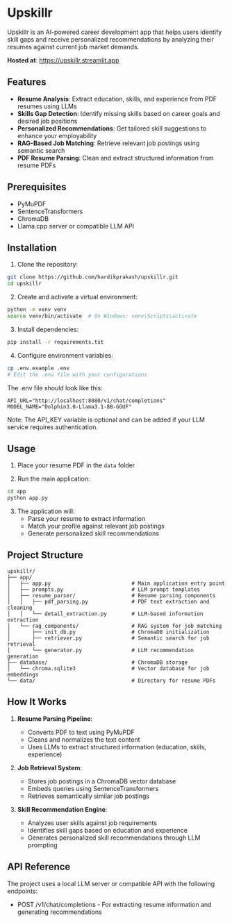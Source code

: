 # Upskillr

Upskillr is an AI-powered career development app that helps users identify skill gaps and receive personalized recommendations by analyzing their resumes against current job market demands.

**Hosted at**: https://upskillr.streamlit.app

## Features

- **Resume Analysis**: Extract education, skills, and experience from PDF resumes using LLMs
- **Skills Gap Detection**: Identify missing skills based on career goals and desired job positions
- **Personalized Recommendations**: Get tailored skill suggestions to enhance your employability
- **RAG-Based Job Matching**: Retrieve relevant job postings using semantic search
- **PDF Resume Parsing**: Clean and extract structured information from resume PDFs

## Prerequisites

- PyMuPDF
- SentenceTransformers
- ChromaDB
- Llama.cpp server or compatible LLM API

## Installation

1. Clone the repository:
```bash
git clone https://github.com/hardikprakash/upskillr.git
cd upskillr
```

2. Create and activate a virtual environment:
```bash
python -m venv venv
source venv/bin/activate  # On Windows: venv\Scripts\activate
```

3. Install dependencies:
```bash
pip install -r requirements.txt
```

4. Configure environment variables:
```bash
cp .env.example .env
# Edit the .env file with your configurations
```

The .env file should look like this:
```
API_URL="http://localhost:8080/v1/chat/completions"
MODEL_NAME="Dolphin3.0-Llama3.1-8B-GGUF"
```
Note: The API_KEY variable is optional and can be added if your LLM service requires authentication.

## Usage

1. Place your resume PDF in the `data` folder

2. Run the main application:
```bash
cd app
python app.py
```

3. The application will:
   - Parse your resume to extract information
   - Match your profile against relevant job postings
   - Generate personalized skill recommendations

## Project Structure

```
upskillr/
├── app/
│   ├── app.py                          # Main application entry point
│   ├── prompts.py                      # LLM prompt templates
│   ├── resume_parser/                  # Resume parsing components
│   │   ├── pdf_parsing.py              # PDF text extraction and cleaning
│   │   └── detail_extraction.py        # LLM-based information extraction
│   └── rag_components/                 # RAG system for job matching
│       ├── init_db.py                  # ChromaDB initialization
│       ├── retriever.py                # Semantic search for job retrieval
│       └── generator.py                # LLM recommendation generation
├── database/                           # ChromaDB storage
│   └── chroma.sqlite3                  # Vector database for job embeddings
└── data/                               # Directory for resume PDFs
```

## How It Works

1. **Resume Parsing Pipeline**:
   - Converts PDF to text using PyMuPDF
   - Cleans and normalizes the text content
   - Uses LLMs to extract structured information (education, skills, experience)

2. **Job Retrieval System**:
   - Stores job postings in a ChromaDB vector database
   - Embeds queries using SentenceTransformers
   - Retrieves semantically similar job postings

3. **Skill Recommendation Engine**:
   - Analyzes user skills against job requirements
   - Identifies skill gaps based on education and experience
   - Generates personalized skill recommendations through LLM prompting

## API Reference

The project uses a local LLM server or compatible API with the following endpoints:

- POST /v1/chat/completions - For extracting resume information and generating recommendations
